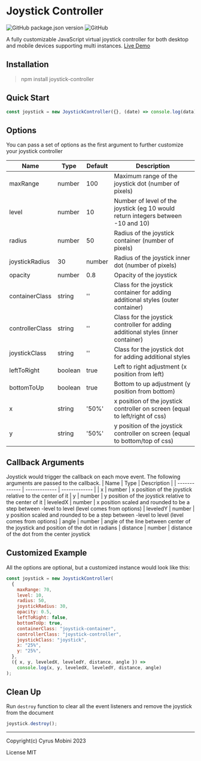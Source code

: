 # Joystick Controller

![GitHub package.json version](https://img.shields.io/github/package-json/v/cyrus2281/joystick-controller)
![GitHub](https://img.shields.io/github/license/cyrus2281/joystick-controller)

A fully customizable JavaScript virtual joystick controller for both desktop and mobile devices supporting multi instances.
[Live Demo](https://joystick-controller.netlify.app)


## Installation

> npm install joystick-controller

## Quick Start

```js
const joystick = new JoystickController({}, (date) => console.log(data));
```

## Options

You can pass a set of options as the first argument to further customize your joystick controller

| Name            | Type    | Default | Description                                                                      |
| --------------- | ------- | ------- | -------------------------------------------------------------------------------- |
| maxRange        | number  | 100     | Maximum range of the joystick dot (number of pixels)                             |
| level           | number  | 10      | Number of level of the joystick (eg 10 would return integers between -10 and 10) |
| radius          | number  | 50      | Radius of the joystick container (number of pixels)                              |
| joystickRadius  | 30      | number  | Radius of the joystick inner dot (number of pixels)                              |
| opacity         | number  | 0.8     | Opacity of the joystick                                                          |
| containerClass  | string  | ''      | Class for the joystick container for adding additional styles (outer container)  |
| controllerClass | string  | ''      | Class for the joystick controller for adding additional styles (inner container) |
| joystickClass   | string  | ''      | Class for the joystick dot for adding additional styles                          |
| leftToRight     | boolean | true    | Left to right adjustment (x position from left)                                  |
| bottomToUp      | boolean | true    | Bottom to up adjustment (y position from bottom)                                 |
| x               | string  | '50%'   | x position of the joystick controller on screen (equal to left/right of css)     |
| y               | string  | '50%'   | y position of the joystick controller on screen (equal to bottom/top of css)     |

## Callback Arguments

Joystick would trigger the callback on each move event. The following arguments are passed to the callback.
| Name | Type | Description |
| ------------- | ------------- | ------------- |
| x | number | x position of the joystick relative to the center of it
| y | number | y position of the joystick relative to the center of it
| leveledX | number | x position scaled and rounded to be a step between -level to level (level comes from options)
| leveledY | number | y position scaled and rounded to be a step between -level to level (level comes from options)
| angle | number | angle of the line between center of the joystick and position of the dot in radians
| distance | number | distance of the dot from the center joystick

## Customized Example

All the options are optional, but a customized instance would look like this:

```js
const joystick = new JoystickController(
  {
    maxRange: 70,
    level: 10,
    radius: 50,
    joystickRadius: 30,
    opacity: 0.5,
    leftToRight: false,
    bottomToUp: true,
    containerClass: "joystick-container",
    controllerClass: "joystick-controller",
    joystickClass: "joystick",
    x: "25%",
    y: "25%",
  },
  ({ x, y, leveledX, leveledY, distance, angle }) =>
    console.log(x, y, leveledX, leveledY, distance, angle)
);
```

## Clean Up

Run `destroy` function to clear all the event listeners and remove the joystick from the document

```js
joystick.destroy();
```

---

Copyright(c) Cyrus Mobini 2023

License MIT
